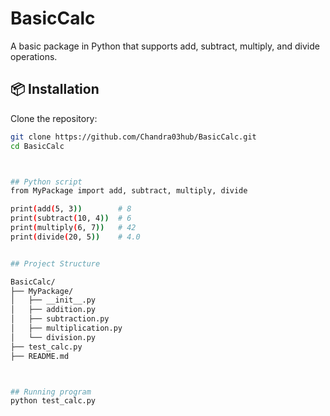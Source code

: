 # BasicCalc

A basic package in Python that supports add, subtract, multiply, and divide operations.

 
## 📦 Installation

Clone the repository:

```bash
git clone https://github.com/Chandra03hub/BasicCalc.git
cd BasicCalc



## Python script
from MyPackage import add, subtract, multiply, divide

print(add(5, 3))        # 8  
print(subtract(10, 4))  # 6  
print(multiply(6, 7))   # 42  
print(divide(20, 5))    # 4.0


## Project Structure

BasicCalc/
├── MyPackage/
│   ├── __init__.py
│   ├── addition.py
│   ├── subtraction.py
│   ├── multiplication.py
│   └── division.py
├── test_calc.py
├── README.md



## Running program
python test_calc.py

